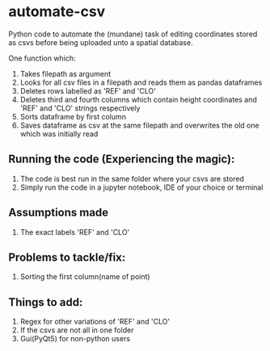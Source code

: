 # automate-csv
Python code to automate the (mundane) task of editing coordinates stored as csvs before being uploaded unto a spatial database. 

One function which: 
1. Takes filepath as argument
2. Looks for all csv files in a filepath and reads them as pandas dataframes
3. Deletes rows labelled as 'REF' and 'CLO'
4. Deletes third and fourth columns which contain height coordinates and 'REF' and 'CLO' strings respectively
5. Sorts dataframe by first column
6. Saves dataframe as csv at the same filepath and overwrites the old one which was initially read

## Running the code (Experiencing the magic):
1. The code is best run in the same folder where your csvs are stored
2. Simply run the code in a jupyter notebook, IDE of your choice or terminal

## Assumptions made
1. The exact labels 'REF' and 'CLO'

## Problems to tackle/fix:
1. Sorting the first column(name of point)
 
## Things to add:
1. Regex for other variations of 'REF' and 'CLO'
2. If the csvs are not all in one folder
3. Gui(PyQt5) for non-python users
